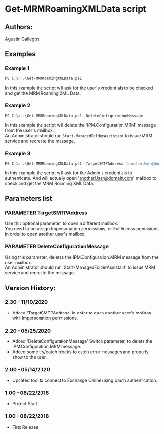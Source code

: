 ﻿# Get-MRMRoamingXMLData script  

## Authors:  
Agustin Gallegos  

## Examples  
### Example 1  
```powershell
PS C:\> .\Get-MRMRoamingXMLData.ps1
```
In this example the script will ask for the user's credentials to be checked and get the MRM Roaming XML Data.  

### Example 2  
```powershell
PS C:\> .\Get-MRMRoamingXMLData.ps1 -DeleteConfigurationMessage
```
In this example the script will delete the 'IPM.Configuration.MRM' message from the user's mailbox.  
An Administrator should run `Start-ManagedFolderAssistant` to issue MRM service and recreate the message. 

### Example 3  
```powershell
PS C:\> .\Get-MRMRoamingXMLData.ps1 -TargetSMTPAddress 'anotherUser@domain.com'
```
In this example the script will ask for the Admin's credentials to authenticate. And will actually open 'anotherUser@domain.com' mailbox to check and get the MRM Roaming XML Data.  

## Parameters list  

### PARAMETER TargetSMTPAddress  
Use this optional parameter, to open a different mailbox.  
You need to be assign Impersonation permissions, or FullAccess permisions in order to open another user's mailbox.  

### PARAMETER DeleteConfigurationMessage  
Using this parameter, deletes the IPM.Configuration.MRM message from the user mailbox.  
An Administrator should run 'Start-ManagedFolderAssistant' to issue MRM service and recreate the message.  

## Version History:  
### 2.30 - 11/10/2020
 - Added 'TargetSMTPAddress' in order to open another user's mailbox with Impersonation permissions.
### 2.20 - 05/25/2020
 - Added 'DeleteConfigurationMessage' Switch parameter, to delete the IPM.Configuration.MRM message.
 - Added some try/catch blocks to catch error messages and properly show to the user.
### 2.00 - 05/14/2020
 - Updated tool to connect to Exchange Online using oauth authentication.
### 1.00 - 08/22/2018
 - Project Start
### 1.00 - 08/22/2018
 - First Release
